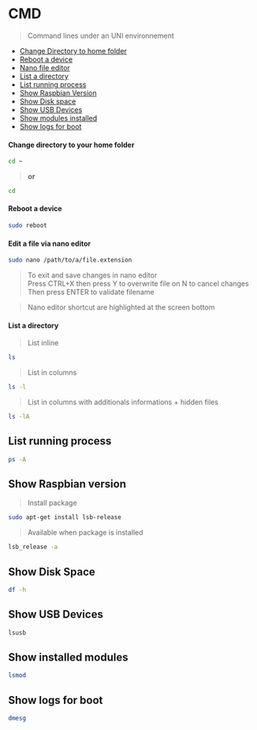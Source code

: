 # CMD

> Command lines under an UNI environnement<br>

- [Change Directory to home folder](./cmd.md#change-directory-to-your-home-folder)
- [Reboot a device](./cmd.md#reboot-a-device)
- [Nano file editor](./cmd.md#edit-a-file-via-nano-editor)
- [List a directory](./cmd.md#list-a-directory)
- [List running process](./cmd.md#list-running-process)
- [Show Raspbian Version](./cmd.md#show-raspbian-version)
- [Show Disk space](./cmd.md#show-disk-space)
- [Show USB Devices](./cmd.md#show-usb-devices)
- [Show modules installed](./cmd.md#show-installed-modules)
- [Show logs for boot](./cmd.md#show-logs-for-boot)

#### Change directory to your home folder

```bash
cd ~
```

> **or**

```bash
cd
```

#### Reboot a device

```bash
sudo reboot
```

#### Edit a file via nano editor

```bash
sudo nano /path/to/a/file.extension
```

> To exit and save changes in nano editor<br>
> Press CTRL+X then press Y to overwrite file on N to cancel changes
> Then press ENTER to validate filename

> Nano editor shortcut are highlighted at the screen bottom

#### List a directory

> List inline

```bash
ls
```

> List in columns

```bash
ls -l
```

> List in columns with additionals informations + hidden files

```bash
ls -lA
```

## List running process

```bash
ps -A
```

## Show Raspbian version

> Install package

```bash
sudo apt-get install lsb-release
```

> Available when package is installed

```bash
lsb_release -a
```

## Show Disk Space

```bash
df -h
```

## Show USB Devices

```bash
lsusb
```

## Show installed modules

```bash
lsmod
```

## Show logs for boot

```bash
dmesg
```
